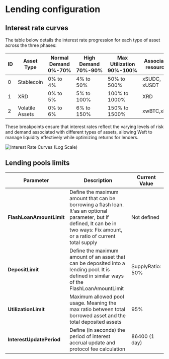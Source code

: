 # Lending configuration

<!-- Weft's lending interest rates are determined by the Utilization Rate of resource pools, reflecting the availability of capital. The interest model helps manage liquidity risk by incentivizing users to keep liquidity at healthy levels:

- **When capital is abundant:** Low interest rates are applied to encourage borrowing.
- **When capital is scarce:** High interest rates incentivize debt repayment and attract new capital deposits.

## Interest Model Overview

The interest rate model operates in three distinct phases based on the utilization of the pool: **Normal Demand, High Demand,** and **Max Utilization.** Each phase has specific thresholds and responds to the level of capital usage in the pool:

1. **Normal Demand (0-70% usage):** When the pool usage is below 70%, the interest rate remains relatively low to incentivize more borrowing. This phase ensures that liquidity remains active and accessible.

2. **High Demand (70-90% usage):** At this stage, the pool is experiencing higher demand for resources. The interest rate begins to increase more significantly as the utilization approaches 90%, signaling that capital is becoming limited.

3. **Max Utilization (90-100% usage):** When usage exceeds 90%, the pool is considered to be at a critical level. In this phase, interest rates rise sharply to deter new borrowing and strongly encourage repayments, as further borrowing could destabilize the pool's liquidity.

## Interest Rate Curves

Weft uses three different interest rate curves for various loan profiles, each tailored to the nature of the assets being lent:

1. **Stablecoin Interest Curve:** Lending and borrowing of stablecoins are incentivized with less aggressive interest rate increases in the High Demand phase, allowing for more flexibility when demand rises. However, the Max Utilization phase still imposes steep rates to avoid overuse.

2. **XRD Interest Curve:** Although XRD is a volatile asset, lending it is encouraged due to its role in high-yield strategies. However, in the Max Utilization phase, interest rates climb aggressively to reduce risk and discourage further borrowing when the pool is nearing its capacity.

3. **Volatile Asset Curve:** For highly volatile assets, borrowing is generally discouraged. The interest rates start higher than those for stablecoins or XRD and exhibit a much steeper climb in the Max Utilization phase, reflecting the increased risk associated with these assets. -->

## Interest rate curves

The table below details the interest rate progression for each type of asset across the three phases:

| ID | Asset Type          | Normal Demand<br/>0%-70% | High Demand<br/>70%-90% | Max Utilization<br/>90%-100%|Associated resources|
|----------|---------------------|----------------------|-----------------------|------------------------|----------|
| 0        | Stablecoin           | 0% to 4%             | 4% to 50%              | 50% to 500%            |xSUDC, xUSDT|
| 1        | XRD                  | 0% to 5%             | 5% to 100%             | 100% to 1000%          |XRD|
| 2        | Volatile Assets      | 0% to 6%             | 6% to 150%             | 150% to 1500%          |xwBTC,xETH|

These breakpoints ensure that interest rates reflect the varying levels of risk and demand associated with different types of assets, allowing Weft to manage liquidity effectively while optimizing returns for lenders.

![Interest Rate Curves (Log Scale)](/interest-rate-curves.png "Interest Rate Curves (Log Scale)")

## Lending pools limits

| **Parameter**| **Description** | **Current Value** |
|--------------|-----------------|-------------------|
|**FlashLoanAmountLimit**| Define the maximum amount that can be borrowing a flash loan. It'as an optional parameter, but if defined, It can be in two ways: Fix amount, or a ratio of current total supply |Not defined|
|**DepositLimit**|Define the maximum amount of an asset that can be deposited into a lending pool. It is defined in similar ways of the FlashLoanAmountLimit|SupplyRatio: 50%|
|**UtilizationLimit**|Maximum allowed pool usage. Meaning the max ratio between total borrowed asset and the total deposited assets| 95% |
|**InterestUpdatePeriod**|Define (in seconds) the period of interest accrual update and protocol fee calculation| 86400 (1 day)|

